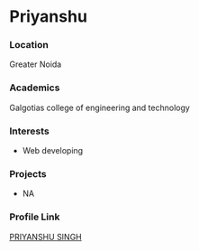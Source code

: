 # Priyanshu

### Location

Greater Noida

### Academics

Galgotias college of engineering and technology

### Interests

- Web developing

### Projects

- NA

### Profile Link

[PRIYANSHU SINGH](https://github.com/OVERLORDWRATH)